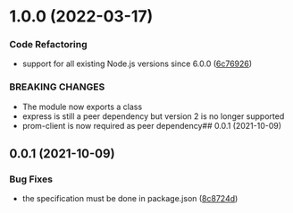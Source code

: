 

# 1.0.0 (2022-03-17)


### Code Refactoring

* support for all existing Node.js versions since 6.0.0 ([6c76926](https://github.com/matteodisabatino/express-prometheus-middleware/commit/6c76926b0eb53683ac9af20c6f38fc77205bd7bc))


### BREAKING CHANGES

* The module now exports a class
* express is still a peer dependency but version 2 is no longer supported
* prom-client is now required as peer dependency## 0.0.1 (2021-10-09)


## 0.0.1 (2021-10-09)


### Bug Fixes

* the specification must be done in package.json ([8c8724d](https://github.com/matteodisabatino/express-prometheus-middleware/commit/8c8724d33c8a67be31923910ab69126352027cc0))
